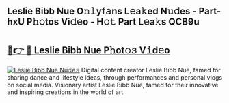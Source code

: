 ## Leslie Bibb Nue O𝚗𝚕yf𝚊ns L𝚎a𝚔ed N𝚞𝚍es - Part-hxU P𝚑𝚘tos Vi𝚍𝚎o - H𝚘𝚝 Part L𝚎a𝚔s QCB9u

# <h2><a href="http://kf8yjz.oniu.top/?m=Leslie+Bibb+Nue">🔗👉 🔴 Leslie Bibb Nue P𝚑ot𝚘𝚜 V𝚒d𝚎o</a></h2>

[![Leslie Bibb Nue Nu𝚍e𝚜](https://i.imgur.com/0qMVB7G.gif)](http://kf8yjz.oniu.top/?m=Leslie+Bibb+Nue)
Digital content creator Leslie Bibb Nue, famed for sharing dance and lifestyle ideas, through performances and personal vlogs on social media. Visionary artist Leslie Bibb Nue, famed for their innovative and inspiring creations in the world of art.  
